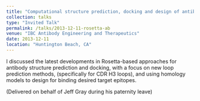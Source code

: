 ```yaml
---
title: "Computational structure prediction, docking and design of antibodies"
collection: talks
type: "Invited Talk"
permalink: /talks/2013-12-11-rosetta-ab
venue: "IBC Antibody Engineering and Therapeutics"
date: 2013-12-11
location: "Huntington Beach, CA"
---
```


I discussed the latest developments in Rosetta-based approaches for antibody structure prediction and docking, with a focus on new loop prediction methods, (specifically for CDR H3 loops), and using homology models to design for binding desired target epitopes.

(Delivered on behalf of Jeff Gray during his paternity leave)